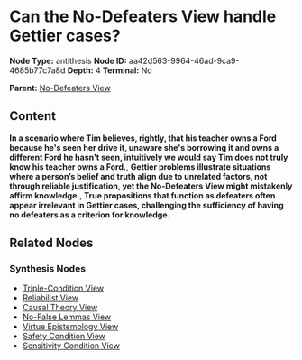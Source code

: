 # Can the No-Defeaters View handle Gettier cases?

**Node Type:** antithesis
**Node ID:** aa42d563-9964-46ad-9ca9-4685b77c7a8d
**Depth:** 4
**Terminal:** No

**Parent:** [No-Defeaters View](no-defeaters-view-synthesis-555cc8d4-c639-4445-a026-0d7208c8752b.md)

## Content

**In a scenario where Tim believes, rightly, that his teacher owns a Ford because he's seen her drive it, unaware she's borrowing it and owns a different Ford he hasn't seen, intuitively we would say Tim does not truly know his teacher owns a Ford.**, **Gettier problems illustrate situations where a person’s belief and truth align due to unrelated factors, not through reliable justification, yet the No-Defeaters View might mistakenly affirm knowledge.**, **True propositions that function as defeaters often appear irrelevant in Gettier cases, challenging the sufficiency of having no defeaters as a criterion for knowledge.**

## Related Nodes

### Synthesis Nodes

- [Triple-Condition View](triple-condition-view-synthesis-1283c0f0-bc18-45a2-ad3a-51c9b7d65679.md)
- [Reliabilist View](reliabilist-view-synthesis-3e9838a7-1c8c-4a8e-aa9a-664dcacfe202.md)
- [Causal Theory View](causal-theory-view-synthesis-3fddcbbd-0958-4557-96a8-a4cf4b0b426b.md)
- [No-False Lemmas View](no-false-lemmas-view-synthesis-a2c63861-0530-45ab-8f85-0c7eb2891330.md)
- [Virtue Epistemology View](virtue-epistemology-view-synthesis-94889e7b-4a66-4f6d-94d2-87c8b73632ee.md)
- [Safety Condition View](safety-condition-view-synthesis-43013c6f-b801-4f62-bdce-8dbaadc736e2.md)
- [Sensitivity Condition View](sensitivity-condition-view-synthesis-56501520-0e56-436e-b592-29bb8e1dfc9c.md)

